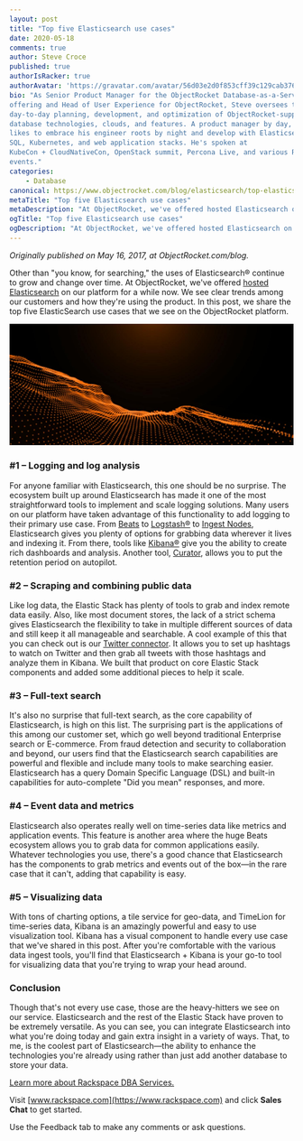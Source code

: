 ```yaml
---
layout: post
title: "Top five Elasticsearch use cases"
date: 2020-05-18
comments: true
author: Steve Croce
published: true
authorIsRacker: true
authorAvatar: 'https://gravatar.com/avatar/56d03e2d0f853cff39c129cab3761d49'
bio: "As Senior Product Manager for the ObjectRocket Database-as-a-Service
offering and Head of User Experience for ObjectRocket, Steve oversees the
day-to-day planning, development, and optimization of ObjectRocket-supported
database technologies, clouds, and features. A product manager by day, he still
likes to embrace his engineer roots by night and develop with Elasticsearch,
SQL, Kubernetes, and web application stacks. He's spoken at
KubeCon + CloudNativeCon, OpenStack summit, Percona Live, and various Rackspace
events."
categories:
    - Database
canonical: https://www.objectrocket.com/blog/elasticsearch/top-elasticsearch-use-cases/
metaTitle: "Top five Elasticsearch use cases"
metaDescription: "At ObjectRocket, we've offered hosted Elasticsearch on our platform for a while now. We see clear trends among our customers and how they're using the product."
ogTitle: "Top five Elasticsearch use cases"
ogDescription: "At ObjectRocket, we've offered hosted Elasticsearch on our platform for a while now. We see clear trends among our customers and how they're using the product."
---
```


*Originally published on May 16, 2017, at ObjectRocket.com/blog.*

Other than "you know, for searching," the uses of Elasticsearch&reg; continue to grow and
change over time. At ObjectRocket, we've offered
[hosted Elasticsearch](https://www.objectrocket.com/managed-elasticsearch/) on our platform
for a while now. We see clear trends among our customers and how they're using the product.
In this post, we share the top five ElasticSearch use cases that we see on the
ObjectRocket platform.

<!--more-->

![](Picture1.png)

### #1 – Logging and log analysis

For anyone familiar with Elasticsearch, this one should be no surprise. The ecosystem
built up around Elasticsearch has made it one of the most straightforward tools to
implement and scale logging solutions. Many users on our platform have taken advantage
of this functionality to add logging to their primary use case. From 
[Beats](https://www.elastic.co/beats/) to [Logstash&reg;](https://www.elastic.co/logstash)
to [Ingest Nodes](https://www.elastic.co/guide/en/elasticsearch/reference/current/ingest.html),
Elasticsearch gives you plenty of options for grabbing data wherever it
lives and indexing it. From there, tools like [Kibana&reg;](https://www.elastic.co/kibana)
give you the ability to create rich dashboards and analysis. Another tool,
[Curator](https://www.elastic.co/guide/en/elasticsearch/client/curator/5.8/index.html),
allows you to put the retention period on autopilot.

### #2 – Scraping and combining public data

Like log data, the Elastic Stack has plenty of tools to grab and index remote data
easily. Also, like most document stores, the lack of a strict schema gives Elasticsearch
the flexibility to take in multiple different sources of data and still keep it all
manageable and searchable. A cool example of this that you can check out is our 
[Twitter connector](https://docs.objectrocket.com/twitter_to_elasticsearch.html?_ga=2.133731274.593289780.1589200458-1838016293.1580152479).
It allows you to set up hashtags to watch on Twitter and then grab all tweets with those
hashtags and analyze them in Kibana. We built that product on core Elastic Stack components
and added some additional pieces to help it scale.

### #3 – Full-text search

It's also no surprise that full-text search, as the core capability of Elasticsearch, is
high on this list. The surprising part is the applications of this among our customer set,
which go well beyond traditional Enterprise search or E-commerce. From fraud detection and
security to collaboration and beyond, our users find that the Elasticsearch search capabilities
are powerful and flexible and include many tools to make searching easier. Elasticsearch has
a query Domain Specific Language (DSL) and built-in capabilities for auto-complete
"Did you mean" responses, and more.

### #4 – Event data and metrics

Elasticsearch also operates really well on time-series data like metrics and application
events. This feature is another area where the huge Beats ecosystem allows you to grab data
for common applications easily. Whatever technologies you use, there's a good chance that
Elasticsearch has the components to grab metrics and events out of the box&mdash;in the rare
case that it can't, adding that capability is easy.

### #5 – Visualizing data

With tons of charting options, a tile service for geo-data, and TimeLion for time-series
data, Kibana is an amazingly powerful and easy to use visualization tool. Kibana has a
visual component to handle every use case that we've shared in this post. After you're
comfortable with the various data ingest tools, you'll find that Elasticsearch + Kibana
is your go-to tool for visualizing data that you're trying to wrap your head around.

### Conclusion

Though that's not every use case, those are the heavy-hitters we see on our service.
Elasticsearch and the rest of the Elastic Stack have proven to be extremely versatile.
As you can see, you can integrate Elasticsearch into what you're doing today and gain extra
insight in a variety of ways. That, to me, is the coolest part of Elasticsearch&mdash;the
ability to enhance the technologies you're already using rather than just add another
database to store your data.

<a class="cta purple" id="cta" href="https://www.rackspace.com/data/dba-services">Learn more about Rackspace DBA Services.</a>

Visit [www.rackspace.com](https://www.rackspace.com) and click **Sales Chat**
to get started.

Use the Feedback tab to make any comments or ask questions.
